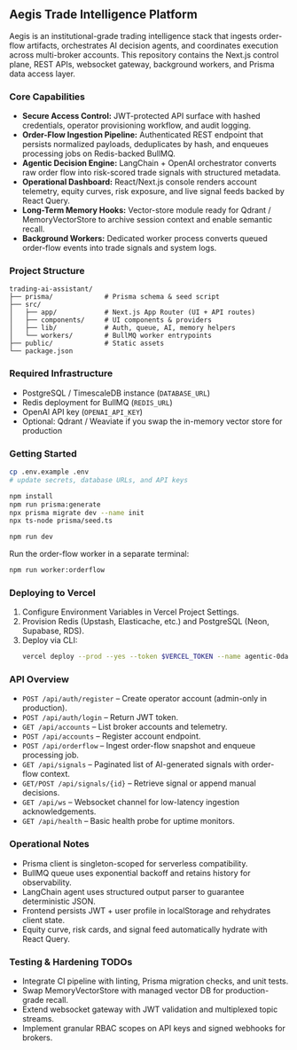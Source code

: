 ## Aegis Trade Intelligence Platform

Aegis is an institutional-grade trading intelligence stack that ingests order-flow artifacts, orchestrates AI decision agents, and coordinates execution across multi-broker accounts. This repository contains the Next.js control plane, REST APIs, websocket gateway, background workers, and Prisma data access layer.

### Core Capabilities
- **Secure Access Control:** JWT-protected API surface with hashed credentials, operator provisioning workflow, and audit logging.
- **Order-Flow Ingestion Pipeline:** Authenticated REST endpoint that persists normalized payloads, deduplicates by hash, and enqueues processing jobs on Redis-backed BullMQ.
- **Agentic Decision Engine:** LangChain + OpenAI orchestrator converts raw order flow into risk-scored trade signals with structured metadata.
- **Operational Dashboard:** React/Next.js console renders account telemetry, equity curves, risk exposure, and live signal feeds backed by React Query.
- **Long-Term Memory Hooks:** Vector-store module ready for Qdrant / MemoryVectorStore to archive session context and enable semantic recall.
- **Background Workers:** Dedicated worker process converts queued order-flow events into trade signals and system logs.

### Project Structure
```
trading-ai-assistant/
├── prisma/             # Prisma schema & seed script
├── src/
│   ├── app/            # Next.js App Router (UI + API routes)
│   ├── components/     # UI components & providers
│   ├── lib/            # Auth, queue, AI, memory helpers
│   └── workers/        # BullMQ worker entrypoints
├── public/             # Static assets
└── package.json
```

### Required Infrastructure
- PostgreSQL / TimescaleDB instance (`DATABASE_URL`)
- Redis deployment for BullMQ (`REDIS_URL`)
- OpenAI API key (`OPENAI_API_KEY`)
- Optional: Qdrant / Weaviate if you swap the in-memory vector store for production

### Getting Started
```bash
cp .env.example .env
# update secrets, database URLs, and API keys

npm install
npm run prisma:generate
npx prisma migrate dev --name init
npx ts-node prisma/seed.ts

npm run dev
```
Run the order-flow worker in a separate terminal:
```bash
npm run worker:orderflow
```

### Deploying to Vercel
1. Configure Environment Variables in Vercel Project Settings.
2. Provision Redis (Upstash, Elasticache, etc.) and PostgreSQL (Neon, Supabase, RDS).
3. Deploy via CLI:
   ```bash
   vercel deploy --prod --yes --token $VERCEL_TOKEN --name agentic-0da319b6
   ```

### API Overview
- `POST /api/auth/register` – Create operator account (admin-only in production).
- `POST /api/auth/login` – Return JWT token.
- `GET /api/accounts` – List broker accounts and telemetry.
- `POST /api/accounts` – Register account endpoint.
- `POST /api/orderflow` – Ingest order-flow snapshot and enqueue processing job.
- `GET /api/signals` – Paginated list of AI-generated signals with order-flow context.
- `GET/POST /api/signals/{id}` – Retrieve signal or append manual decisions.
- `GET /api/ws` – Websocket channel for low-latency ingestion acknowledgements.
- `GET /api/health` – Basic health probe for uptime monitors.

### Operational Notes
- Prisma client is singleton-scoped for serverless compatibility.
- BullMQ queue uses exponential backoff and retains history for observability.
- LangChain agent uses structured output parser to guarantee deterministic JSON.
- Frontend persists JWT + user profile in localStorage and rehydrates client state.
- Equity curve, risk cards, and signal feed automatically hydrate with React Query.

### Testing & Hardening TODOs
- Integrate CI pipeline with linting, Prisma migration checks, and unit tests.
- Swap MemoryVectorStore with managed vector DB for production-grade recall.
- Extend websocket gateway with JWT validation and multiplexed topic streams.
- Implement granular RBAC scopes on API keys and signed webhooks for brokers.
